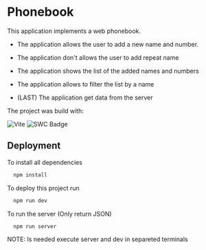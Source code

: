 
# Phonebook

This application implements a web phonebook.

* The application allows the user to add a new name and number.
* The application don't allows the user to add repeat name
* The application shows the list of the added names and numbers
* The application allows to filter the list by a name

* (LAST) The application get data from the server

The project was build with:

![Vite](https://img.shields.io/badge/vite-%23646CFF.svg?style=for-the-badge&logo=vite&logoColor=white)
![SWC Badge](https://img.shields.io/badge/SWC-000?logo=swc&logoColor=fff&style=for-the-badge)


## Deployment

To install all dependencies

```bash
  npm install
```

To deploy this project run

```bash
  npm run dev
```

To run the server (Only return JSON)

```bash
  npm run server
```

NOTE: Is needed execute server and dev in separeted terminals
